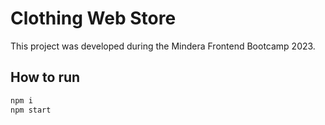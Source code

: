 # Clothing Web Store

This project was developed during the Mindera Frontend Bootcamp 2023.

## How to run

```bash
npm i
npm start
```
